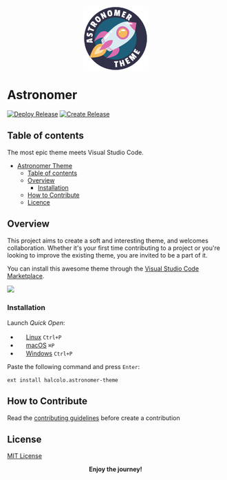 <p align="center">
    <img src="assets/img/astronomer_logo.png" width="150" height="150" align="center">
</p>

# Astronomer [](https://material-theme.site/)



[![Deploy Release](https://github.com/Astronomer-theme/astronomer-vsc/actions/workflows/deploy.yml/badge.svg)](https://github.com/Astronomer-theme/astronomer-vsc/actions/workflows/deploy.yml)
[![Create Release](https://github.com/Astronomer-theme/astronomer-vsc/actions/workflows/create-release.yml/badge.svg)](https://github.com/Astronomer-theme/astronomer-vsc/actions/workflows/create-release.yml)

## Table of contents

The most epic theme meets Visual Studio Code.

- [Astronomer Theme ](#astronomer)
  - [Table of contents](#table-of-contents)
  - [Overview](#overview)
    - [Installation](#installation)
  - [How to Contribute](#how-to-contribute)
  - [Licence](#licence)


## Overview

This project aims to create a soft and interesting theme, and welcomes collaboration. Whether it's your first time contributing to a project or you're looking to improve the existing theme, you are invited to be a part of it.

You can install this awesome theme through the [Visual Studio Code Marketplace](https://marketplace.visualstudio.com/items?itemName=halcolo.astronomer-theme). <a href="https://marketplace.visualstudio.com/items?itemName=halcolo.astronomer-theme#review-details"> 

<img src="https://img.shields.io/badge/marketplace-gray.svg?colorA=655BE1&colorB=4F44D6&style=flat-square"/></a>

### Installation

Launch *Quick Open*:
  - <img src="https://www.kernel.org/theme/images/logos/favicon.png" width=16 height=16/> <a href="https://code.visualstudio.com/shortcuts/keyboard-shortcuts-linux.pdf">Linux</a> `Ctrl+P`
  - <img src="https://developer.apple.com/favicon.ico" width=16 height=16/> <a href="https://code.visualstudio.com/shortcuts/keyboard-shortcuts-macos.pdf">macOS</a> `⌘P`
  - <img src="https://www.microsoft.com/favicon.ico" width=16 height=16/> <a href="https://code.visualstudio.com/shortcuts/keyboard-shortcuts-windows.pdf">Windows</a> `Ctrl+P`

Paste the following command and press `Enter`:

```shell
ext install halcolo.astronomer-theme
```


## How to Contribute
Read the [contributing guidelines](./.github/CONTRIBUTING.md) before create a contribution

## License

[MIT License](./LICENSE)

<p align="center"><b>Enjoy the journey!<p/>
